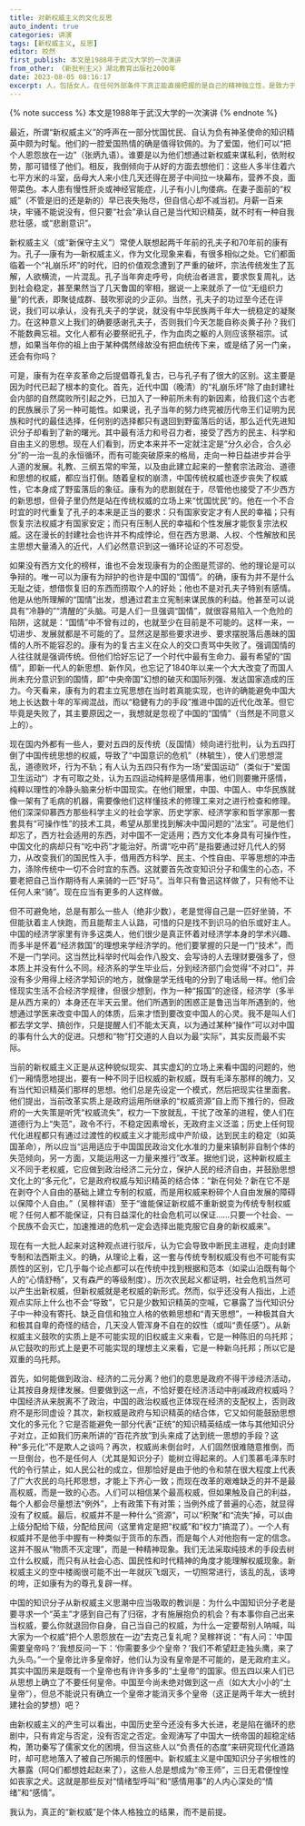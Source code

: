 ```yaml
---
title: 对新权威主义的文化反思
auto_indent: true
categories: 讲演
tags: [新权威主义, 反思]
editor: 皎然
first_publish: 本文是1988年于武汉大学的一次演讲
from_other: 《新批判主义》湖北教育出版社2000年
date: 2023-08-05 08:16:17
excerpt: 人，包括女人，在任何外部条件下真正能直接把握的是自己的精神独立性，是致力于建设自己内在的精神世界和人格。历史本来并不一定就注定是“分久必合，合久必分”的一治一乱的永恒循环，而有可能突破原来的格局，走向一种日益进步并合乎人道的发展。
---
```

{% note success %}
本文是1988年于武汉大学的一次演讲
{% endnote %}

最近，所谓“新权威主义”的呼声在一部分忧国忧民、自认为负有神圣使命的知识精英中颇为时髦。他们的一腔爱国热情的确是值得钦佩的。为了爱国，他们可以“把个人恩怨放在一边”（张炳九语）。谁要是以为他们想通过新权威来谋私利，依附权势，那可错怪了他们。相反，我倒倾向于从好的方面去想他们：这些人多半住着六七平方米的斗室，岳母大人来小住几天还得在房子中间拉一块幕布，营养不良，面带菜色。本人患有慢性肝炎或神经官能症，儿子有小儿佝偻病。在妻子面前的“权威”（不管是旧的还是新的）早已丧失殆尽，但自信心却不减当初。月薪一百来块，牢骚不能说没有，但只要“社会”承认自己是当代知识精英，就不时有一种自我悲壮感，或“悲剧意识”。

新权威主义（或“新保守主义”）常使人联想起两千年前的孔夫子和70年前的康有为。孔子—康有为—新权威主义，作为文化现象来看，有很多相似之处。它们都面临着一个“礼崩乐坏”的时代，旧的价值观念遭到了严重的破坏，宗法传统发生了瓦解，人欲横流，一片混乱。孔子当年奔走呼号，向统治者进言，要求恢复周礼，达到社会稳定，甚至果然当了几天鲁国的宰相，据说一上来就杀了一位“无组织力量”的代表，即聚徒成群、鼓吹邪说的少正卯。当然，孔夫子的功过至今还在评说，我们可以承认，没有孔夫子的学说，就没有中华民族两千年大一统稳定的凝聚力。在这种意义上我们的确要感谢孔夫子，否则我们今天怎能自称炎黄子孙？我们不能数典忘祖。文化人都有必要祭祀孔子，作为血肉之躯的人则应该祭祖宗。试想，如果当年你的祖上由于某种偶然缘故没有把血统传下来，或是结了另一门亲，还会有你吗？

可是，康有为在辛亥革命之后提倡尊孔复古，已与孔子有了很大的区别。这主要是因为时代已起了根本的变化。首先，近代中国（晚清）的“礼崩乐坏”除了由封建社会内部的自然腐败所引起之外，已加入了一种前所未有的新因素，给我们这个古老的民族展示了另一种可能性。如果说，孔子当年的努力终究被历代帝王们证明为民族和时代的最佳选择，任何别的选择都只有退回到野蛮落后的话，那么近代先进知识分子却看到了新的曙光。其中最有活力和号召力者，接受了西方的民主、科学和自由主义的思想。现在人们看到，历史本来并不一定就注定是“分久必合，合久必分”的一治一乱的永恒循环，而有可能突破原来的格局，走向一种日益进步并合乎人道的发展。礼教、三纲五常的牢笼，以及由此建立起来的一整套宗法政治、道德和思想的权威，都应当打倒。随着皇权的崩溃，中国传统权威也逐步丧失了权威性，它本身成了野蛮落后的象征。康有为的悲剧就在于，尽管他也接受了不少西方的新思想，但骨子里仍然是站在传统权威的立场上来“忧国忧民”的。他在一个不合时宜的时代重复了孔子的本来是正当的要求：只有国家安定才有人民的幸福；只有恢复宗法权威才有国家安定；而只有压制人民的幸福和个性发展才能恢复宗法权威。这在漫长的封建社会也许并不构成悖论，但在西方思潮、人权、个性解放和民主思想大量涌入的近代，人们必然意识到这一循环论证的不可忍受。

如果没有西方文化的榜样，谁也不会发现康有为的企图是荒谬的、他的理论是可以争辩的。唯一可以为康有为辩护的也许是中国的“国情”。的确，康有为并不是什么无耻之徒，想借恢复旧的东西而捞取个人的好处；他也不是对孔夫子特别有感情。他是从他所理解的“国情”出发，想通过君主立宪制来谋民族的利益。他甚至可以说具有“冷静的”“清醒的”头脑。可是人们一旦强调“国情”，就很容易陷入一个危险的陷阱，这就是：“国情”中不曾有过的，也就至少在目前是不可能的。这样一来，一切进步、发展就都是不可能的了。显然这是那些要求进步、要求摆脱落后愚昧的国情的人所不能容忍的。康有为的复古主义在众人的交口责骂中失败了。强调国情的人往往就是强调传统。但他们恰好忘记了一个时代中最有生命力、最有希望的“国情”，即新一代人的新思想、新作风，也忘记了1840年以来一个大大改变了而国人尚未充分意识到的国情，即“中央帝国”幻想的破灭和国际列强、发达国家造成的压力。今天看来，康有为的君主立宪思想在当时若真能实现，也许的确能避免中国大地上长达数十年的军阀混战，而以“稳健有力的手段”推进中国的近代化改革。但它毕竟是失败了，其主要原因之一，我想就是忽视了中国的“国情”（当然是不同意义上的）。

现在国内外都有一些人，要对五四的反传统（反国情）倾向进行批判，认为五四打倒了中国传统思想的权威，导致了“中国意识的危机”（林毓生），使人们思想混乱，道德败坏，行为不轨；有人认为五四只有作为一场“爱国运动”（类似于“爱国卫生运动”）才有可取之处，认为五四运动纯粹是感情用事，他们则要撇开感情，纯粹以理性的冷静头脑来分析中国现实。在他们眼里，中国、中国人、中华民族就像一架有了毛病的机器，需要像他们这样懂技术的修理工来对之进行检查和修理。他们深深仰慕西方那些科学主义的社会学家、历史学家、经济学家和哲学家那一套套具有“可操作性”的技术工具，希望从那里找到解决中国问题的“法宝”。可是他们却忘了，西方社会适用的东西，对中国不一定适用；西方文化本身具有可操作性，中国文化的病却只有“吃中药”才能治好。所谓“吃中药”是指要通过好几代人的努力，从改变我们的国民性入手，借用西方科学、民主、个性自由、平等思想的冲击力，涤除传统中一切不合时宜的东西。这就要首先改变知识分子和儒生的心态，不要老把自己当作期待有人来骑的一匹“好马”。当年只有鲁迅这样做了，只有他不让任何人来“骑”。现在应当有更多的人这样做。

但不可避免地，总是有那么一些人（绝非少数），老是觉得自己是一匹好坐骑，不但能驮着主人快跑，而且能帮主人认路，可惜的只是找不到识马的伯乐或好主人。中国的经济学家里有许多这类人，他们很少是真正怀着对经济学本身的学术兴趣、而多半是怀着“经济救国”的理想来学经济学的。他们要掌握的只是一门“技术”，而不是一门学问。这当然比科举时代叫会作八股文、会写诗的人去理财要强多了，但本质上并没有什么不同。经济系的学生毕业后，分到经济部门会觉得“不对口”，并没有多少用得上经济学知识的地方，就像是学无线电的分到了电话局一样。他们会怪现实生活不合经济学规律，但很少想到，作为一种“报国”的途径，经济学（多半是从西方来的）本身还在半天云里。他们所遇到的困惑正是鲁迅当年所遇到的，他想通过学医来改变中国人的体质，后来才悟到要改变中国人的心灵。我不是叫人们都去学文学、搞创作，只是提醒人们不能太天真，以为通过某种“操作”可以对中国的事有什么大的促进。只想和“物”打交道的人自以为最“实际”，其实反而最不实际。

当前的新权威主义正是从这种貌似现实、其实虚幻的立场上来看中国的问题的，他们一厢情愿地提出，要有一种不同于旧权威的新权威，既有毛泽东那样的魄力，又有当代知识精英们那样的思想。他们总是先设定一个模式，然后把现实往里面套。他们提出，当前改革实质上是政府运用所继承的“权威资源”自上而下推行的，但政府的一大失策是听凭“权威流失”，权力一下放就乱，干扰了改革的进程，使人们在道德行为上“失范”，政令不行，不稳定因素增长，无政府主义泛滥；历史上任何现代化进程都只有通过过渡性的权威主义才能形成中产阶级，达到民主的稳定（如英国革命），所以应当“运用适应于中国国民政治文化水准的力量来镇制非自制个体的失范倾向，另一方面，又能运用这一力量来推行”改革。据他们说，这种新权威主义不同于老权威，它应做到政治经济二元分立，保护人民的经济自由，并鼓励思想文化上的“多元化”，它是政府权威与知识精英的结合体：“新在何处？新在它不是在剥夺个人自由的基础上建立专制的权威，而是用权威来粉碎个人自由发展的障碍以保障个人自由。”（吴稼祥语）至于“谁能保证新权威不重新蜕变为传统专制权威呢？任何人都不能保证，只有日益深化的社会危机可以保证……只要一个社会、一个民族不会灭亡，加速推进的危机一定会选择出能克服它自身的新权威来”。

现在有一大批人起来对这种观点进行驳斥，认为它会导致中断民主进程，走向封建专制和法西斯主义。的确，从理论上看，这一套与传统专制权威没有也不可能有实质性的区别，它几乎每个论点都可以在传统中找到根据和范本（如梁山泊既有每个人的“心情舒畅”，又有森严的等级制度）。历次农民起义都证明，社会危机当然可以产生出新权威，但新权威就是老权威的新形式。然而，似乎还没有人指出，上述观点实际上什么也不会“导致”，它只是少数知识精英的空喊，它暴露了当代知识分子中一种没有寄托、缺乏自信和独立人格的依赖思想和“青天思想”，一种极其自大和极其自卑的奇怪的结合，几天没人管浑身不自在的奴性（或叫“责任感”）。从新权威主义鼓吹的实质上是不可能实现的旧权威主义来看，它是一种陈旧的乌托邦；从它鼓吹的形式上是更不可能实现的理想主义来看，它是一种新乌托邦；所以它是双重的乌托邦。

首先，如何能做到政治、经济的二元分离？他们的意思是政府不得干涉经济活动，让其按自身规律发展。但要做到这一点，不恰好要在经济活动中削减政府权威吗？中国经济从来脱离不了政治，中国的政治权威也正体现在经济的支配权上，否则政府不是形同虚设？其次，新权威是政府与知识精英的结合体，它又如何能鼓励思想文化的多元化？它是否能避免一部分代表“正统”的知识精英结成一体与其他知识分子对立，正如我们历来所讲的“百花齐放”到头来成了达到统一思想的手段？这种“多元化”不是欺人之谈吗？再次，权威尚未倒台时，人们固然很难随意推倒，而一旦倒台，也不是任何人（尤其是知识分子）能树立得起来的。人们羡慕毛泽东时代的令行禁止，如人民公社的成立，但那恰好是由于他的令和禁在很大程度上代表了广大农民的乌托邦思想，才能上下齐心一致；而现在改革的艰难缺乏的并不是最高权威，而是一致的心态。人们可以相信某个最高权威，但如果触及自己的利益，每个人都会尽量想法“例外”，上有政策下有对策；当例外成了普遍的心态，就显得没有了权威。最后，权威并不是一种什么“资源”，可以“积聚”和“流失”掉，可以由上级分配给下级，分配给民间（这里肯定是把“权威”和“权力”搞混了）。一个人有权威并不是他手中握有一种类似于货币的东西，而是每个人对他抱有一定的信念。这并不服从“物质不灭定理”，而是一种精神现象。我们无法采取纯技术的手段去树立什么权威，而只有从社会心态、国民性和时代精神的角度才能理解权威现象。新权威主义的空中楼阁很可能不出一年就灰飞烟灭，一切照常进行，该乱的乱，该垮的垮，正如康有为的尊孔复辟一样。

中国的知识分子从新权威主义思潮中应当吸取的教训是：为什么中国知识分子老是要寻求一个“英主”才感到自己有了归宿，才有施展抱负的机会？有本事你自己出来当权威，要么你就退回你自身，自己当自己的权威，为什么一定要帮别人呐喊，叫大家为一个权威“把个人恩怨放在一边”去克己复礼呢？吴稼祥说：“有人问：‘中国需要皇帝吗？’我想反问一下：‘你需要多少个皇帝？’我们不希望赶走独头鹰，来了九头鸟。”一个皇帝比许多皇帝好，他们认为没有皇帝是不可能的，是无政府主义。其实中国历来是既有一个皇帝也有许许多多的“土皇帝”的国家。但五四以来人们已从思想上确立了不要任何皇帝。中国至今尚未绝对做到这一点（如大大小小的“土皇帝”），但总不能说只有确立一个皇帝才能消灭多个皇帝（这正是两千年大一统封建社会的梦想）吧？

由新权威主义的产生可以看出，中国历史至今还没有多大长进，老是陷在循环的悲剧中，只有肯定与否定，没有否定之否定。金观涛写了中国大一统帝国的超稳定结构，萧功秦写了儒家文化的困境，但当这些人以“负责任的态度”来研究现代化道路时，却可悲地落入了被自己所揭示的怪圈中。新权威主义是中国知识分子劣根性的大暴露（阿Q们都想姓起赵来了），这些人总是想成为“帝王师”，三日无君便惶惶如丧家之犬。这就是那些反对“情绪型呼叫”和“感情用事”的人内心深处的“情绪”和“感情”。

我认为，真正的“新权威”是个体人格独立的结果，而不是前提。